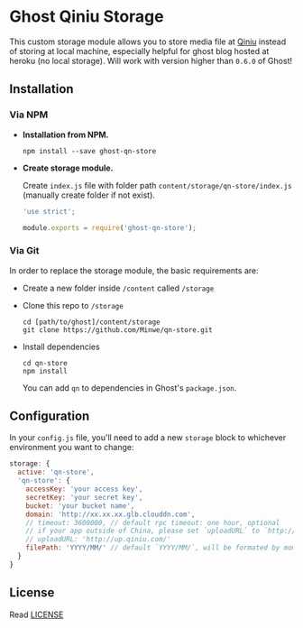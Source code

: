 # Ghost Qiniu Storage

This custom storage module allows you to store media file at [Qiniu](http://www.qiniu.com/) instead of storing at local machine, especially helpful for ghost blog hosted at heroku (no local storage). Will work with version higher than  `0.6.0` of Ghost!

## Installation

### Via NPM

- **Installation from NPM.**
  
  ``` 
  npm install --save ghost-qn-store
  ```
  
- **Create storage module.**
  
  Create `index.js` file with folder path `content/storage/qn-store/index.js` (manually create folder if not exist).
  
  ``` javascript
  'use strict';
  
  module.exports = require('ghost-qn-store');
  
  ```

### Via Git

In order to replace the storage module, the basic requirements are:

- Create a new folder inside `/content` called `/storage`
  
- Clone this repo to `/storage`
  
  ``` 
  cd [path/to/ghost]/content/storage
  git clone https://github.com/Minwe/qn-store.git
  ```
  
- Install dependencies
  
  ``` 
  cd qn-store
  npm install
  ```
  
  You can add `qn` to dependencies in Ghost's `package.json`.

## Configuration

In your `config.js` file, you'll need to add a new `storage` block to whichever environment you want to change:

``` js
storage: {
  active: 'qn-store',
  'qn-store': {
    accessKey: 'your access key',
    secretKey: 'your secret key',
    bucket: 'your bucket name',
    domain: 'http://xx.xx.xx.glb.clouddn.com',
    // timeout: 3600000, // default rpc timeout: one hour, optional
    // if your app outside of China, please set `uploadURL` to `http://up.qiniug.com/`
    // uploadURL: 'http://up.qiniu.com/'
    filePath: 'YYYY/MM/' // default `YYYY/MM/`, will be formated by moment.js, using `[]` to escape
  }
}
```

## License

Read [LICENSE](LICENSE)
